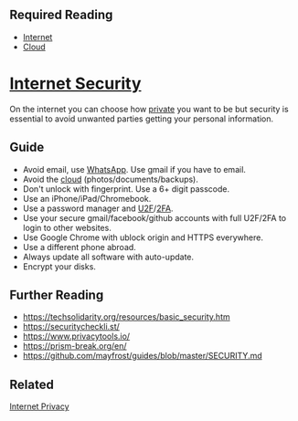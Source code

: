## Required Reading
- [Internet](https://github.com/robs898/bongo/blob/master/Internet.md)
- [Cloud](https://github.com/robs898/bongo/blob/master/Cloud.md)

# [Internet Security](https://github.com/robs898/bongo/blob/master/InternetSecurity.md)
On the internet you can choose how [private](https://github.com/robs898/bongo/blob/master/InternetPrivacy.md) you want to be but security is essential to avoid unwanted parties getting your personal information.

## Guide
- Avoid email, use [WhatsApp](https://github.com/robs898/bongo/blob/master/WhatsApp.md). Use gmail if you have to email.
- Avoid the [cloud](https://github.com/robs898/bongo/blob/master/Cloud.md) (photos/documents/backups).
- Don't unlock with fingerprint. Use a 6+ digit passcode.
- Use an iPhone/iPad/Chromebook.
- Use a password manager and [U2F](https://github.com/robs898/bongo/blob/master/U2F.md)/[2FA](https://github.com/robs898/bongo/blob/master/2FA.md).
- Use your secure gmail/facebook/github accounts with full U2F/2FA to login to other websites.
- Use Google Chrome with ublock origin and HTTPS everywhere.
- Use a different phone abroad.
- Always update all software with auto-update.
- Encrypt your disks.

## Further Reading
- https://techsolidarity.org/resources/basic_security.htm
- https://securitycheckli.st/
- https://www.privacytools.io/
- https://prism-break.org/en/
- https://github.com/mayfrost/guides/blob/master/SECURITY.md

## Related
[Internet Privacy](https://github.com/robs898/bongo/blob/master/InternetPrivacy.md)
